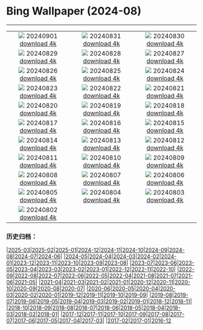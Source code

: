 # Bing Wallpaper (2024-08)
**************
| | | |
| :----: | :----: | :----: |
| ![](https://www.bing.com/th?id=OHR.DjanetAlgeria_EN-CA7183702479_1920x1080.jpg) 20240901 [download 4k](https://www.bing.com/th?id=OHR.DjanetAlgeria_EN-CA7183702479_UHD.jpg) | ![](https://www.bing.com/th?id=OHR.WhaleSharkDay_EN-CA7348725715_1920x1080.jpg) 20240831 [download 4k](https://www.bing.com/th?id=OHR.WhaleSharkDay_EN-CA7348725715_UHD.jpg) | ![](https://www.bing.com/th?id=OHR.CastellfollitSpain_EN-CA7493953677_1920x1080.jpg) 20240830 [download 4k](https://www.bing.com/th?id=OHR.CastellfollitSpain_EN-CA7493953677_UHD.jpg) |
| ![](https://www.bing.com/th?id=OHR.ParalympicsParis_EN-CA3661228731_1920x1080.jpg) 20240829 [download 4k](https://www.bing.com/th?id=OHR.ParalympicsParis_EN-CA3661228731_UHD.jpg) | ![](https://www.bing.com/th?id=OHR.YoungCaiman_EN-CA7952630381_1920x1080.jpg) 20240828 [download 4k](https://www.bing.com/th?id=OHR.YoungCaiman_EN-CA7952630381_UHD.jpg) | ![](https://www.bing.com/th?id=OHR.PalmyraAtoll_EN-CA8180034537_1920x1080.jpg) 20240827 [download 4k](https://www.bing.com/th?id=OHR.PalmyraAtoll_EN-CA8180034537_UHD.jpg) |
| ![](https://www.bing.com/th?id=OHR.SwiftcurrentLake_EN-CA7830300836_1920x1080.jpg) 20240826 [download 4k](https://www.bing.com/th?id=OHR.SwiftcurrentLake_EN-CA7830300836_UHD.jpg) | ![](https://www.bing.com/th?id=OHR.KatahdinWoods_EN-CA4283542343_1920x1080.jpg) 20240825 [download 4k](https://www.bing.com/th?id=OHR.KatahdinWoods_EN-CA4283542343_UHD.jpg) | ![](https://www.bing.com/th?id=OHR.PrasatPhanom_EN-CA2112837442_1920x1080.jpg) 20240824 [download 4k](https://www.bing.com/th?id=OHR.PrasatPhanom_EN-CA2112837442_UHD.jpg) |
| ![](https://www.bing.com/th?id=OHR.OceanCityMD_EN-CA2591363593_1920x1080.jpg) 20240823 [download 4k](https://www.bing.com/th?id=OHR.OceanCityMD_EN-CA2591363593_UHD.jpg) | ![](https://www.bing.com/th?id=OHR.NazcaBooby_EN-CA2702315938_1920x1080.jpg) 20240822 [download 4k](https://www.bing.com/th?id=OHR.NazcaBooby_EN-CA2702315938_UHD.jpg) | ![](https://www.bing.com/th?id=OHR.TetonSunrise_EN-CA1567312627_1920x1080.jpg) 20240821 [download 4k](https://www.bing.com/th?id=OHR.TetonSunrise_EN-CA1567312627_UHD.jpg) |
| ![](https://www.bing.com/th?id=OHR.TwoPuffins_EN-CA7284054519_1920x1080.jpg) 20240820 [download 4k](https://www.bing.com/th?id=OHR.TwoPuffins_EN-CA7284054519_UHD.jpg) | ![](https://www.bing.com/th?id=OHR.HuntingtonBeach_EN-CA6417912965_1920x1080.jpg) 20240819 [download 4k](https://www.bing.com/th?id=OHR.HuntingtonBeach_EN-CA6417912965_UHD.jpg) | ![](https://www.bing.com/th?id=OHR.AlfanzinaLighthouse_EN-CA6912914796_1920x1080.jpg) 20240818 [download 4k](https://www.bing.com/th?id=OHR.AlfanzinaLighthouse_EN-CA6912914796_UHD.jpg) |
| ![](https://www.bing.com/th?id=OHR.CNE2024_EN-CA8242328301_1920x1080.jpg) 20240817 [download 4k](https://www.bing.com/th?id=OHR.CNE2024_EN-CA8242328301_UHD.jpg) | ![](https://www.bing.com/th?id=OHR.HangCave_EN-CA7947699816_1920x1080.jpg) 20240816 [download 4k](https://www.bing.com/th?id=OHR.HangCave_EN-CA7947699816_UHD.jpg) | ![](https://www.bing.com/th?id=OHR.WatarrkaLizard_EN-CA4804344545_1920x1080.jpg) 20240815 [download 4k](https://www.bing.com/th?id=OHR.WatarrkaLizard_EN-CA4804344545_UHD.jpg) |
| ![](https://www.bing.com/th?id=OHR.DugiOtokCroatia_EN-CA6561432536_1920x1080.jpg) 20240814 [download 4k](https://www.bing.com/th?id=OHR.DugiOtokCroatia_EN-CA6561432536_UHD.jpg) | ![](https://www.bing.com/th?id=OHR.ElephantsAmboseli_EN-CA6017662869_1920x1080.jpg) 20240813 [download 4k](https://www.bing.com/th?id=OHR.ElephantsAmboseli_EN-CA6017662869_UHD.jpg) | ![](https://www.bing.com/th?id=OHR.TofinoVancouver_EN-CA5475468429_1920x1080.jpg) 20240812 [download 4k](https://www.bing.com/th?id=OHR.TofinoVancouver_EN-CA5475468429_UHD.jpg) |
| ![](https://www.bing.com/th?id=OHR.JoshuaTreeNP_EN-CA1889567387_1920x1080.jpg) 20240811 [download 4k](https://www.bing.com/th?id=OHR.JoshuaTreeNP_EN-CA1889567387_UHD.jpg) | ![](https://www.bing.com/th?id=OHR.IncaRuinPeru_EN-CA5058760637_1920x1080.jpg) 20240810 [download 4k](https://www.bing.com/th?id=OHR.IncaRuinPeru_EN-CA5058760637_UHD.jpg) | ![](https://www.bing.com/th?id=OHR.SpottedOwlet_EN-CA8167068450_1920x1080.jpg) 20240809 [download 4k](https://www.bing.com/th?id=OHR.SpottedOwlet_EN-CA8167068450_UHD.jpg) |
| ![](https://www.bing.com/th?id=OHR.MichiganLighthouse_EN-CA1739744082_1920x1080.jpg) 20240808 [download 4k](https://www.bing.com/th?id=OHR.MichiganLighthouse_EN-CA1739744082_UHD.jpg) | ![](https://www.bing.com/th?id=OHR.MolokiniHawaii_EN-CA7505567262_1920x1080.jpg) 20240807 [download 4k](https://www.bing.com/th?id=OHR.MolokiniHawaii_EN-CA7505567262_UHD.jpg) | ![](https://www.bing.com/th?id=OHR.HertfordshireLavender_EN-CA7120535968_1920x1080.jpg) 20240806 [download 4k](https://www.bing.com/th?id=OHR.HertfordshireLavender_EN-CA7120535968_UHD.jpg) |
| ![](https://www.bing.com/th?id=OHR.ImpalaOxpecker_EN-CA7040522932_1920x1080.jpg) 20240805 [download 4k](https://www.bing.com/th?id=OHR.ImpalaOxpecker_EN-CA7040522932_UHD.jpg) | ![](https://www.bing.com/th?id=OHR.WulongKarst_EN-CA6720061040_1920x1080.jpg) 20240804 [download 4k](https://www.bing.com/th?id=OHR.WulongKarst_EN-CA6720061040_UHD.jpg) | ![](https://www.bing.com/th?id=OHR.GeesefamilyBanff_EN-CA8574111296_1920x1080.jpg) 20240803 [download 4k](https://www.bing.com/th?id=OHR.GeesefamilyBanff_EN-CA8574111296_UHD.jpg) |
| ![](https://www.bing.com/th?id=OHR.KaptaiLake_EN-CA6019136030_1920x1080.jpg) 20240802 [download 4k](https://www.bing.com/th?id=OHR.KaptaiLake_EN-CA6019136030_UHD.jpg) |  |  |

### 历史归档：

|[2025-03](bing/2025-03/2025-03.md)|[2025-02](bing/2025-02/2025-02.md)|[2025-01](bing/2025-01/2025-01.md)|[2024-12](bing/2024-12/2024-12.md)|[2024-11](bing/2024-11/2024-11.md)|[2024-10](bing/2024-10/2024-10.md)|[2024-09](bing/2024-09/2024-09.md)|[2024-08](bing/2024-08/2024-08.md)|[2024-07](bing/2024-07/2024-07.md)|[2024-06](bing/2024-06/2024-06.md)|
|[2024-05](bing/2024-05/2024-05.md)|[2024-04](bing/2024-04/2024-04.md)|[2024-03](bing/2024-03/2024-03.md)|[2024-02](bing/2024-02/2024-02.md)|[2024-01](bing/2024-01/2024-01.md)|[2023-12](bing/2023-12/2023-12.md)|[2023-11](bing/2023-11/2023-11.md)|[2023-10](bing/2023-10/2023-10.md)|[2023-09](bing/2023-09/2023-09.md)|[2023-08](bing/2023-08/2023-08.md)|
|[2023-07](bing/2023-07/2023-07.md)|[2023-06](bing/2023-06/2023-06.md)|[2023-05](bing/2023-05/2023-05.md)|[2023-04](bing/2023-04/2023-04.md)|[2023-03](bing/2023-03/2023-03.md)|[2023-02](bing/2023-02/2023-02.md)|[2023-01](bing/2023-01/2023-01.md)|[2022-12](bing/2022-12/2022-12.md)|[2022-11](bing/2022-11/2022-11.md)|[2022-10](bing/2022-10/2022-10.md)|
|[2022-09](bing/2022-09/2022-09.md)|[2022-08](bing/2022-08/2022-08.md)|[2022-07](bing/2022-07/2022-07.md)|[2022-06](bing/2022-06/2022-06.md)|[2022-05](bing/2022-05/2022-05.md)|[2022-04](bing/2022-04/2022-04.md)|[2021-08](bing/2021-08/2021-08.md)|[2021-07](bing/2021-07/2021-07.md)|[2021-06](bing/2021-06/2021-06.md)|[2021-05](bing/2021-05/2021-05.md)|
|[2021-04](bing/2021-04/2021-04.md)|[2021-03](bing/2021-03/2021-03.md)|[2021-02](bing/2021-02/2021-02.md)|[2021-01](bing/2021-01/2021-01.md)|[2020-12](bing/2020-12/2020-12.md)|[2020-11](bing/2020-11/2020-11.md)|[2020-10](bing/2020-10/2020-10.md)|[2020-09](bing/2020-09/2020-09.md)|[2020-08](bing/2020-08/2020-08.md)|[2020-07](bing/2020-07/2020-07.md)|
|[2020-06](bing/2020-06/2020-06.md)|[2020-05](bing/2020-05/2020-05.md)|[2020-04](bing/2020-04/2020-04.md)|[2020-03](bing/2020-03/2020-03.md)|[2020-02](bing/2020-02/2020-02.md)|[2020-01](bing/2020-01/2020-01.md)|[2019-12](bing/2019-12/2019-12.md)|[2019-11](bing/2019-11/2019-11.md)|[2019-10](bing/2019-10/2019-10.md)|[2019-09](bing/2019-09/2019-09.md)|
|[2019-08](bing/2019-08/2019-08.md)|[2019-07](bing/2019-07/2019-07.md)|[2019-06](bing/2019-06/2019-06.md)|[2019-05](bing/2019-05/2019-05.md)|[2019-04](bing/2019-04/2019-04.md)|[2019-03](bing/2019-03/2019-03.md)|[2019-02](bing/2019-02/2019-02.md)|[2019-01](bing/2019-01/2019-01.md)|[2018-12](bing/2018-12/2018-12.md)|[2018-11](bing/2018-11/2018-11.md)|
|[2018-10](bing/2018-10/2018-10.md)|[2018-09](bing/2018-09/2018-09.md)|[2018-08](bing/2018-08/2018-08.md)|[2018-07](bing/2018-07/2018-07.md)|[2018-06](bing/2018-06/2018-06.md)|[2018-05](bing/2018-05/2018-05.md)|[2018-04](bing/2018-04/2018-04.md)|[2018-03](bing/2018-03/2018-03.md)|[2018-02](bing/2018-02/2018-02.md)|[2018-01](bing/2018-01/2018-01.md)|
|[2017-12](bing/2017-12/2017-12.md)|[2017-11](bing/2017-11/2017-11.md)|[2017-10](bing/2017-10/2017-10.md)|[2017-09](bing/2017-09/2017-09.md)|[2017-08](bing/2017-08/2017-08.md)|[2017-07](bing/2017-07/2017-07.md)|[2017-06](bing/2017-06/2017-06.md)|[2017-05](bing/2017-05/2017-05.md)|[2017-04](bing/2017-04/2017-04.md)|[2017-03](bing/2017-03/2017-03.md)|
|[2017-02](bing/2017-02/2017-02.md)|[2017-01](bing/2017-01/2017-01.md)|[2016-12](bing/2016-12/2016-12.md)